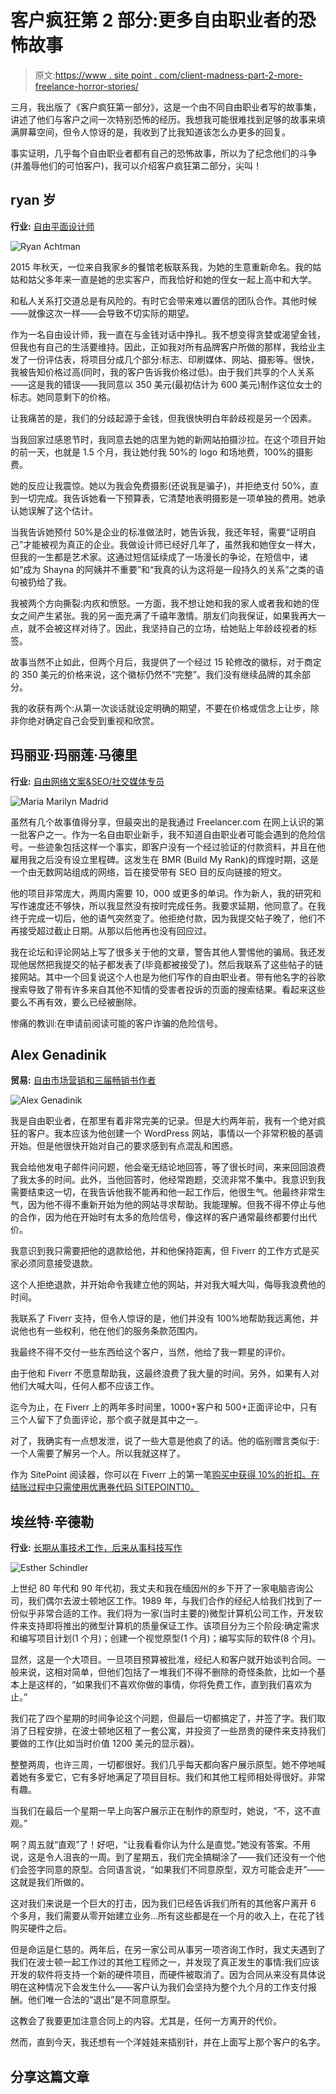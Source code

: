 # 客户疯狂第 2 部分:更多自由职业者的恐怖故事

> 原文:[https://www . site point . com/client-madness-part-2-more-freelance-horror-stories/](https://www.sitepoint.com/client-madness-part-2-more-freelance-horror-stories/)

三月，我出版了《客户疯狂第一部分》，这是一个由不同自由职业者写的故事集，讲述了他们与客户之间一次特别恐怖的经历。我想我可能很难找到足够的故事来填满屏幕空间，但令人惊讶的是，我收到了比我知道该怎么办更多的回复。

事实证明，几乎每个自由职业者都有自己的恐怖故事，所以为了纪念他们的斗争(并羞辱他们的可怕客户)，我可以介绍客户疯狂第二部分，尖叫！

## ryan 岁

**行业:** [自由平面设计师](http://ryanachtman.com/)

![Ryan Achtman](../Images/9f545d849804902d87b1bf631bf14d36.png)

2015 年秋天，一位来自我家乡的餐馆老板联系我，为她的生意重新命名。我的姑姑和姑父多年来一直是她的忠实客户，而我恰好和她的侄女一起上高中和大学。

和私人关系打交道总是有风险的。有时它会带来难以置信的团队合作。其他时候——就像这次一样——会导致不切实际的期望。

作为一名自由设计师，我一直在与金钱对话中挣扎。我不想变得贪婪或渴望金钱，但我也有自己的生活要维持。因此，正如我对所有品牌客户所做的那样，我给业主发了一份评估表，将项目分成几个部分:标志、印刷媒体、网站、摄影等。很快，我被告知价格过高(同时，我的客户告诉我价格过低)。由于我们共享的个人关系——这是我的错误——我同意以 350 美元(最初估计为 600 美元)制作这位女士的标志。她同意剩下的价格。

让我痛苦的是，我们的分歧起源于金钱，但我很快明白年龄歧视是另一个因素。

当我回家过感恩节时，我同意去她的店里为她的新网站拍摄沙拉。在这个项目开始的前一天，也就是 1.5 个月，我让她付我 50%的 logo 和场地费，100%的摄影费。

她的反应让我震惊。她以为我会免费摄影(还说我是骗子)，并拒绝支付 50%，直到一切完成。我告诉她看一下预算表，它清楚地表明摄影是一项单独的费用。她承认她误解了这个估计。

当我告诉她预付 50%是企业的标准做法时，她告诉我，我还年轻，需要“证明自己”才能被视为真正的企业。我做设计师已经好几年了，虽然我和她侄女一样大，但我的一生都是艺术家。这通过短信延续成了一场漫长的争论，在短信中，诸如“成为 Shayna 的阿姨并不重要”和“我真的认为这将是一段持久的关系”之类的语句被扔给了我。

我被两个方向撕裂:内疚和愤怒。一方面，我不想让她和我的家人或者我和她的侄女之间产生紧张。我的另一面充满了千禧年激情。朋友们向我保证，如果我再大一点，就不会被这样对待了。因此，我坚持自己的立场，给她贴上年龄歧视者的标签。

故事当然不止如此，但两个月后，我提供了一个经过 15 轮修改的徽标，对于商定的 350 美元的价格来说，这个徽标仍然不“完整”。我们没有继续品牌的其余部分。

我的收获有两个:从第一次谈话就设定明确的期望，不要在价格或信念上让步，除非你绝对确定自己会受到重视和欣赏。

## 玛丽亚·玛丽莲·马德里

**行业:** [自由网络文案&SEO/社交媒体专员](https://plus.google.com/+MariaMarilynMC/about)

![Maria Marilyn Madrid](../Images/12c4a25c904d8a776d6a2598b3ebfbdc.png)

虽然有几个故事值得分享，但最突出的是我通过 Freelancer.com 在网上认识的第一批客户之一。作为一名自由职业新手，我不知道自由职业者可能会遇到的危险信号。一些迹象包括这样一个事实，即客户没有一个经过验证的付款资料，并且在他雇用我之后没有设立里程碑。这发生在 BMR (Build My Rank)的辉煌时期，这是一个由无数网站组成的网络，旨在接受带有 SEO 目的反向链接的短文。

他的项目非常庞大，两周内需要 10，000 或更多的单词。作为新人，我的研究和写作速度还不够快，所以我显然没有按时完成任务。我要求延期，他同意了。在我终于完成一切后，他的语气突然变了。他拒绝付款，因为我提交帖子晚了，他们不再接受超过截止日期。从那以后他再也没有回应过。

我在论坛和评论网站上写了很多关于他的文章，警告其他人警惕他的骗局。我还发现他居然把我提交的帖子都发表了(毕竟都被接受了)。然后我联系了这些帖子的链接网站。其中一个回复说这个人也是为他们写作的自由职业者。带有他名字的谷歌搜索导致了带有许多来自其他不知情的受害者投诉的页面的搜索结果。看起来这些要么不再有效，要么已经被删除。

惨痛的教训:在申请前阅读可能的客户诈骗的危险信号。

## Alex Genadinik

**贸易:** [自由市场营销和三届畅销书作者](http://www.problemio.com/courses.html)

![Alex Genadinik](../Images/91213ad255edc226c49a05ebce747c62.png)

我是自由职业者，在那里有着非常完美的记录。但是大约两年前，我有一个绝对疯狂的客户。我本应该为他创建一个 WordPress 网站，事情以一个非常积极的基调开始。但是他很快开始对自己的要求感到有点混乱和困惑。

我会给他发电子邮件问问题，他会毫无结论地回答，等了很长时间，来来回回浪费了我太多的时间。此外，当他回答时，他经常跑题，交流非常不集中。我意识到我需要结束这一切，在我告诉他我不能再和他一起工作后，他很生气。他最终非常生气，因为他不得不重新开始为他的网站寻求帮助。我能理解。但我不得不停止与他的合作，因为他在开始时有太多的危险信号，像这样的客户通常最终都要付出代价。

我意识到我只需要把他的退款给他，并和他保持距离，但 Fiverr 的工作方式是买家必须同意接受退款。

这个人拒绝退款，并开始命令我建立他的网站，并对我大喊大叫，侮辱我浪费他的时间。

我联系了 Fiverr 支持，但令人惊讶的是，他们并没有 100%地帮助我远离他，并说他也有一些权利，他在他们的服务条款范围内。

我最终不得不交付一些东西给这个客户，当然，他给了我一颗星的评价。

由于他和 Fiverr 不愿意帮助我，这最终浪费了我大量的时间。另外，如果有人对他们大喊大叫，任何人都不应该工作。

迄今为止，在 Fiverr 上的两年多时间里，1000+客户和 500+正面评论中，只有三个人留下了负面评论，那个疯子就是其中之一。

对了，我确实有一点想发泄，说了一些大意是他疯了的话。他的临别赠言类似于:一个人需要了解另一个人。所以我就这样了。

作为 SitePoint 阅读器，你可以在 Fiverr 上的第一笔[购买中获得 10%的折扣。在结账过程中只需使用优惠券代码 SITEPOINT10。](https://track.fiverr.com/visit/?bta=24657&brand=fiverrcpa&afp=article_old)

## 埃丝特·辛德勒

**行业:** [长期从事技术工作，后来从事科技写作](https://twitter.com/estherschindler?lang=en)

![Esther Schindler](../Images/65e7586a4dbfaeecdf306b8a04576af5.png)

上世纪 80 年代和 90 年代初，我丈夫和我在缅因州的乡下开了一家电脑咨询公司，我们偶尔去波士顿地区工作。1989 年，与我们合作的经纪人给我们找到了一份似乎非常合适的工作。我们将为一家(当时主要的)微型计算机公司工作，开发软件来支持即将推出的微型计算机的质量保证工作。该项目分为三个阶段:确定需求和编写项目计划(1 个月)；创建一个视觉原型(1 个月)；编写实际的软件(8 个月)。

显然，这是一个大项目。一旦项目预算被批准，经纪人和客户就开始谈判合同。一般来说，这相对简单，但他们包括了一堆我们不得不删除的奇怪条款，比如一个基本上是这样的，“如果我们不喜欢你做的事情，你将免费工作，直到我们喜欢为止。”

我们花了四个星期的时间争论这个问题，但最后一切都搞定了，并签了字。我们取消了日程安排，在波士顿地区租了一套公寓，并投资了一些昂贵的硬件来支持我们要做的工作(比如当时价值 1200 美元的显示器)。

整整两周，也许三周，一切都很好。我们几乎每天都向客户展示原型。她不停地喊着她有多爱它，它有多好地满足了项目目标。我们和其他工程师相处得很好。非常有趣。

当我们在最后一个星期一早上向客户展示正在制作的原型时，她说，“不，这不直观。”

啊？周五就“直观”了！好吧，“让我看看你认为什么是直觉。”她没有答案。不用说，这是令人沮丧的一周。到了星期五，我们完全搞糊涂了——我们还没有一个他们会签字同意的原型。合同语言说，“如果我们不同意原型，双方可能会走开”——这就是我们所做的。

这对我们来说是一个巨大的打击，因为我们已经告诉我们所有的其他客户离开 6 个多月，我们需要从零开始建立业务…所有这些都是在一个月的收入上，在花了钱购买硬件之后。

但是命运是仁慈的。两年后，在另一家公司从事另一项咨询工作时，我丈夫遇到了我们在波士顿一起工作过的其他工程师之一，并发现了真正发生的事情:我们应该开发的软件将支持一个新的硬件项目，而硬件被取消了。因为合同从来没有具体说明在这种情况下会发生什么——客户认为我们会坚持为整个九个月的工作支付报酬。他们唯一合法的“退出”是不同意原型。

这教会了我要更加注意合同上的内容。尤其是，任何一方离开的代价。

然而，直到今天，我还想有一个洋娃娃来插别针，并在上面写上那个客户的名字。

## 分享这篇文章